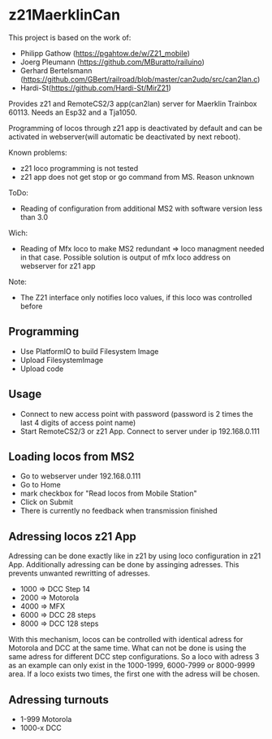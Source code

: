 # z21MaerklinCan

This project is based on the work of:
- Philipp Gathow (https://pgahtow.de/w/Z21_mobile)
- Joerg Pleumann (https://github.com/MBuratto/railuino)
- Gerhard Bertelsmann (https://github.com/GBert/railroad/blob/master/can2udp/src/can2lan.c)
- Hardi-St(https://github.com/Hardi-St/MirZ21)

Provides z21 and RemoteCS2/3 app(can2lan) server for Maerklin Trainbox 60113. Needs an Esp32 and a Tja1050.

Programming of locos through z21 app is deactivated by default and can be activated in webserver(will automatic be deactivated by next reboot).

Known problems:
- z21 loco programming is not tested
- z21 app does not get stop or go command from MS. Reason unknown

ToDo:
- Reading of configuration from additional MS2 with software version less than 3.0

Wich:
- Reading of Mfx loco to make MS2 redundant => loco managment needed in that case.
  Possible solution is output of mfx loco address on webserver for z21 app

Note:
- The Z21 interface only notifies loco values, if this loco was controlled before

## Programming
- Use PlatformIO to build Filesystem Image
- Upload FilesystemImage
- Upload code
## Usage
- Connect to new access point with password (password is 2 times the last 4 digits of access point name)
- Start RemoteCS2/3 or z21 App. Connect to server under ip 192.168.0.111

## Loading locos from MS2
- Go to webserver under 192.168.0.111
- Go to Home
- mark checkbox for "Read locos from Mobile Station"
- Click on Submit
- There is currently no feedback when transmission finished

## Adressing locos z21 App
Adressing can be done exactly like in z21 by using loco configuration in z21 App.
Additionally adressing can be done by assinging adresses. This prevents unwanted rewritting of adresses.
- 1000 => DCC Step 14
- 2000 => Motorola 
- 4000 => MFX
- 6000 => DCC 28 steps
- 8000 => DCC 128 steps

With this mechanism, locos can be controlled with identical adress for Motorola and DCC at the same time. What can not be done is using the same adress for different DCC step configurations. So a loco with adress 3 as an example can only exist in the 1000-1999, 6000-7999 or 8000-9999 area. If a loco exists two times, the first one with the adress will be chosen.

## Adressing turnouts
- 1-999 Motorola
- 1000-x DCC
